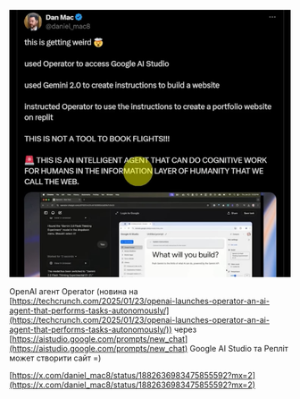 <!--
date: 2025-02-02T23:23:04.827Z
photo: ![Photo](2025-01-25-18-03-12.jpg)


-->

![Photo](2025-01-25-18-03-12.jpg)

OpenAI агент Operator (новина на  [https://techcrunch.com/2025/01/23/openai-launches-operator-an-ai-agent-that-performs-tasks-autonomously/](https://techcrunch.com/2025/01/23/openai-launches-operator-an-ai-agent-that-performs-tasks-autonomously/)) через  [https://aistudio.google.com/prompts/new_chat](https://aistudio.google.com/prompts/new_chat) Google AI Studio та Репліт может створити сайт =)

 [https://x.com/daniel_mac8/status/1882636983475855592?mx=2](https://x.com/daniel_mac8/status/1882636983475855592?mx=2)